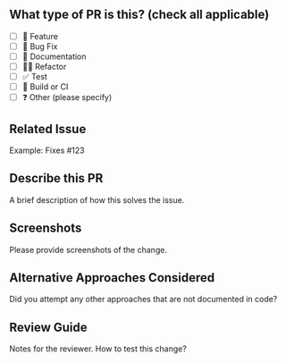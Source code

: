 ## What type of PR is this? (check all applicable)

- [ ] 🍕 Feature
- [ ] 🐛 Bug Fix
- [ ] 📝 Documentation
- [ ] 🧑‍💻 Refactor
- [ ] ✅ Test
- [ ] 🤖 Build or CI
- [ ] ❓ Other (please specify)

## Related Issue

Example: Fixes #123

## Describe this PR

A brief description of how this solves the issue.

## Screenshots

Please provide screenshots of the change.

## Alternative Approaches Considered

Did you attempt any other approaches that are not documented in code?

## Review Guide

Notes for the reviewer. How to test this change?